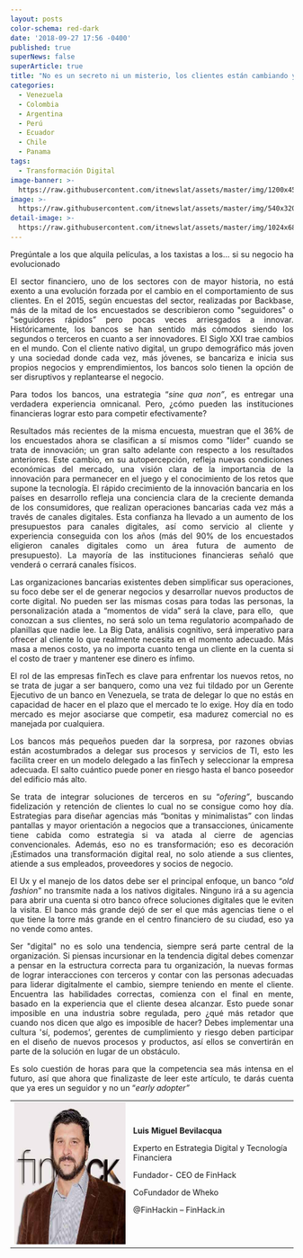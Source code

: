```yaml
---
layout: posts
color-schema: red-dark
date: '2018-09-27 17:56 -0400'
published: true
superNews: false
superArticle: true
title: "No es un secreto ni un misterio, los clientes están cambiando y aunque suene “cliché” o te adaptas\_o desapareces"
categories:
  - Venezuela
  - Colombia
  - Argentina
  - Perú
  - Ecuador
  - Chile
  - Panama
tags:
  - Transformación Digital
image-banner: >-
  https://raw.githubusercontent.com/itnewslat/assets/master/img/1200x450/Banner-WeCode.jpg
image: >-
  https://raw.githubusercontent.com/itnewslat/assets/master/img/540x320/Cliente-preocupado-p.jpg
detail-image: >-
  https://raw.githubusercontent.com/itnewslat/assets/master/img/1024x680/Cliente-preocupado-g.jpg
---
```

<p style="text-align: justify;">Pregúntale a los que alquila películas, a los taxistas a los… si su negocio ha evolucionado</p>

<p style="text-align: justify;">El sector financiero, uno de los sectores con de mayor historia, no está exento a una evolución forzada por el cambio en el comportamiento de sus clientes. En el 2015, según encuestas del sector, realizadas por Backbase, más de la mitad de los encuestados se describieron como "seguidores" o "seguidores rápidos” pero pocas veces arriesgados a innovar. Históricamente, los bancos se han sentido más cómodos siendo los segundos o terceros en cuanto a ser innovadores. El Siglo XXI trae cambios en el mundo. Con el cliente nativo digital, un grupo demográfico más joven y una sociedad donde cada vez, más jóvenes, se bancariza e inicia sus propios negocios y emprendimientos, los bancos solo tienen la opción de ser disruptivos y replantearse el negocio.</p>
<p style="text-align: justify;">Para todos los bancos, una estrategia “<em>sine qua non</em><em>”</em>, es entregar una verdadera experiencia omnicanal. Pero, ¿cómo pueden las instituciones financieras lograr esto para competir efectivamente?</p>

<p style="text-align: justify;">Resultados más recientes de la misma encuesta, muestran que el 36% de los encuestados ahora se clasifican a sí mismos como "líder" cuando se trata de innovación; un gran salto adelante con respecto a los resultados anteriores. Este cambio, en su autopercepción, refleja nuevas condiciones económicas del mercado, una visión clara de la importancia de la innovación para permanecer en el juego y el conocimiento de los retos que supone la tecnología. El rápido crecimiento de la innovación bancaria en los países en desarrollo refleja una conciencia clara de la creciente demanda de los consumidores, que realizan operaciones bancarias cada vez más a través de canales digitales. Esta confianza ha llevado a un aumento de los presupuestos para canales digitales, así como servicio al cliente y experiencia conseguida con los años (más del 90% de los encuestados eligieron canales digitales como un área futura de aumento de presupuesto). La mayoría de las instituciones financieras señaló que venderá o cerrará canales físicos.</p>

<p style="text-align: justify;">Las organizaciones bancarias existentes deben simplificar sus operaciones, su foco debe ser el de generar negocios y desarrollar nuevos productos de corte digital. No pueden ser las mismas cosas para todas las personas, la personalización atada a “momentos de vida” será la clave, para ello,  que conozcan a sus clientes, no será solo un tema regulatorio acompañado de planillas que nadie lee. La Big Data, análisis cognitivo, será imperativo para ofrecer al cliente lo que realmente necesita en el momento adecuado. Más masa a menos costo, ya no importa cuanto tenga un cliente en la cuenta si el costo de traer y mantener ese dinero es ínfimo.</p>

<p style="text-align: justify;">El rol de las empresas finTech es clave para enfrentar los nuevos retos, no se trata de jugar a ser banquero, como una vez fui tildado por un Gerente Ejecutivo de un banco en Venezuela, se trata de delegar lo que no estás en capacidad de hacer en el plazo que el mercado te lo exige. Hoy día en todo mercado es mejor asociarse que competir, esa madurez comercial no es manejada por cualquiera.</p>

<p style="text-align: justify;">Los bancos más pequeños pueden dar la sorpresa, por razones obvias están acostumbrados a delegar sus procesos y servicios de TI, esto les facilita creer en un modelo delegado a las finTech y seleccionar la empresa adecuada. El salto cuántico puede poner en riesgo hasta el banco poseedor del edificio más alto.</p>

<p style="text-align: justify;">Se trata de integrar soluciones de terceros en su “<em>ofering</em><em>”</em>, buscando fidelización y retención de clientes lo cual no se consigue como hoy día. Estrategias para diseñar agencias más “bonitas y minimalistas” con lindas pantallas y mayor orientación a negocios que a transacciones, únicamente tiene cabida como estrategia si va atada al cierre de agencias convencionales. Además, eso no es transformación; eso es decoración ¡Estimados una transformación digital real, no solo atiende a sus clientes, atiende a sus empleados, proveedores y socios de negocio.</p>

<p style="text-align: justify;">El Ux y el manejo de los datos debe ser el principal enfoque, un banco “<em>old fashion</em>” no transmite nada a los nativos digitales. Ninguno irá a su agencia para abrir una cuenta si otro banco ofrece soluciones digitales que le eviten la visita. El banco más grande dejó de ser el que más agencias tiene o el que tiene la torre más grande en el centro financiero de su ciudad, eso ya no vende como antes.</p>

<p style="text-align: justify;">Ser "digital" no es solo una tendencia, siempre será parte central de la organización. Si piensas incursionar en la tendencia digital debes comenzar a pensar en la estructura correcta para tu organización, la nuevas formas de lograr interacciones con terceros y contar con las personas adecuadas para liderar digitalmente el cambio, siempre teniendo en mente el cliente. Encuentra las habilidades correctas, comienza con el final en mente, basado en la experiencia que el cliente desea alcanzar. Esto puede sonar imposible en una industria sobre regulada, pero ¿qué más retador que cuando nos dicen que algo es imposible de hacer? Debes implementar una cultura 'sí, podemos’, gerentes de cumplimiento y riesgo deben participar en el diseño de nuevos procesos y productos, así ellos se convertirán en parte de la solución en lugar de un obstáculo.</p>

<p style="text-align: justify;">Es solo cuestión de horas para que la competencia sea más intensa en el futuro, así que ahora que finalizaste de leer este artículo, te darás cuenta que ya eres un seguidor y no un “<em>early adopter</em><em>”</em></p>

<table style="height: 352px;" width="622">
<tbody>
<tr>
<td><img class="alignnone" src="https://raw.githubusercontent.com/itnewslat/assets/master/img/300x300/LMB.jpg" alt="" width="266" height="253" /></td>
  <td><Strong>Luis Miguel Bevilacqua</Strong>

Experto en Estrategia Digital y Tecnología Financiera

Fundador- CEO de FinHack

CoFundador de Wheko

@FinHackin – FinHack.in</td>
</tr>
</tbody>
</table>

